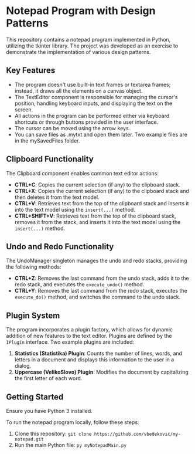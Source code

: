 # Notepad Program with Design Patterns

This repository contains a notepad program implemented in Python, utilizing the tkinter library. The project was developed as an exercise to demonstrate the implementation of various design patterns.

## Key Features

- The program doesn't use built-in text frames or textarea frames; instead, it draws all the elements on a canvas object.
- The TextEditor component is responsible for managing the cursor's position, handling keyboard inputs, and displaying the text on the screen.
- All actions in the program can be performed either via keyboard shortcuts or through buttons provided in the user interface.
- The cursor can be moved using the arrow keys.
- You can save files as .mytxt and open them later. Two example files are in the mySavedFiles folder.

## Clipboard Functionality

The Clipboard component enables common text editor actions:

- **CTRL+C**: Copies the current selection (if any) to the clipboard stack.
- **CTRL+X**: Copies the current selection (if any) to the clipboard stack and then deletes it from the text model.
- **CTRL+V**: Retrieves text from the top of the clipboard stack and inserts it into the text model using the `insert(...)` method.
- **CTRL+SHIFT+V**: Retrieves text from the top of the clipboard stack, removes it from the stack, and inserts it into the text model using the `insert(...)` method.

## Undo and Redo Functionality

The UndoManager singleton manages the undo and redo stacks, providing the following methods:

- **CTRL+Z**: Removes the last command from the undo stack, adds it to the redo stack, and executes the `execute_undo()` method.
- **CTRL+Y**: Removes the last command from the redo stack, executes the `execute_do()` method, and switches the command to the undo stack.

## Plugin System

The program incorporates a plugin factory, which allows for dynamic addition of new features to the text editor. Plugins are defined by the `IPlugin` interface. Two example plugins are included:

1. **Statistics (Statistika) Plugin**: Counts the number of lines, words, and letters in a document and displays this information to the user in a dialog.
2. **Uppercase (VelikoSlovo) Plugin**: Modifies the document by capitalizing the first letter of each word.

## Getting Started
Ensure you have Python 3 installed.

To run the notepad program locally, follow these steps:

1. Clone this repository: `git clone https://github.com/vbedekovic/my-notepad.git`
2. Run the main Python file: `py myNotepadMain.py`




